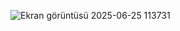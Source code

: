 ![Ekran görüntüsü 2025-06-25 113731](https://github.com/user-attachments/assets/5e8a5df9-a9c0-41a9-b5d3-c4e4f6c2216f)
